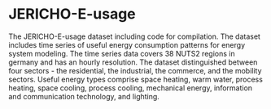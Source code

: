 # JERICHO-E-usage
The JERICHO-E-usage dataset including code for compilation. The dataset includes time series of useful energy consumption patterns for energy system modeling. The time series data covers 38 NUTS2 regions in germany and has an hourly resolution. The dataset distinguished between four sectors - the residential, the industrial, the commerce, and the mobility sectors. Useful energy types comprise space heating, warm water, process heating, space cooling, process cooling, mechanical energy, information and communication technology, and lighting.
